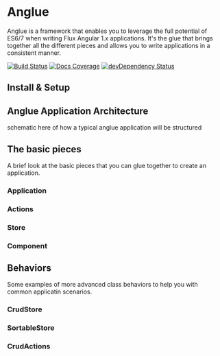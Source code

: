 # Anglue
Anglue is a framework that enables you to leverage the full potential of ES6/7 when writing Flux Angular 1.x applications. It's the glue that brings together all the different pieces and allows you to write applications in a consistent manner.

[![Build Status](https://travis-ci.org/schubergphilis/anglue.svg)](https://travis-ci.org/schubergphilis/anglue)
[![Docs Coverage](https://doc.esdoc.org/github.com/schubergphilis/anglue/badge.svg)](https://doc.esdoc.org/github.com/schubergphilis/anglue/)
[![devDependency Status](https://david-dm.org/schubergphilis/anglue/dev-status.svg)](https://david-dm.org/schubergphilis/anglue#info=devDependencies)

## Install & Setup

## Anglue Application Architecture
schematic here of how a typical anglue application will be structured

## The basic pieces
A brief look at the basic pieces that you can glue together to create an application.

### Application
### Actions
### Store
### Component

## Behaviors
Some examples of more advanced class behaviors to help you with common applicatin scenarios.

### CrudStore
### SortableStore
### CrudActions
